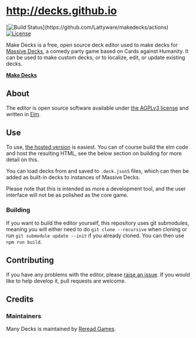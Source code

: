 # http://decks.github.io


[![Build Status](https://img.shields.io/github/workflow/status/Lattyware/makedecks/Build%20and%20publish%20to%20GitHub.)](https://github.com/Lattyware/makedecks/actions)
[![License](https://img.shields.io/github/license/Lattyware/manydecks)](LICENSE)

Make Decks is a free, open source deck editor used to make decks for [Massive Decks][md], a comedy party game based on 
Cards against Humanity. It can be used to make custom decks; or to localize, edit, or update existing decks.

**[Make Decks][hosted]**

[hosted]: https://lattyware.github.io/makedecks
[md]: https://github.com/Lattyware/massivedecks

## About

The editor is open source software available under [the AGPLv3 license](LICENSE) and written in [Elm][elm].

[elm]: https://elm-lang.org/

## Use

To use, [the hosted version][hosted] is easiest. You can of course build the elm code and host the resulting HTML, see 
the below section on building for more detail on this.

You can load decks from and saved to `.deck.json5` files, which can then be added as built-in decks to instances of 
Massive Decks.

Please note that this is intended as more a development tool, and the user interface will not be as polished as the 
core game.

### Building

If you want to build the editor yourself, this repository uses git submodules, meaning you will either need to do 
`git clone --recursive` when cloning or run `git submodule update --init` if you already cloned. You can then use 
`npm run build`.

## Contributing

If you have any problems with the editor, please [raise an issue][issue]. If you would like to help develop it, pull
requests are welcome.

[issue]: https://github.com/Lattyware/massivedecks/issues/new

## Credits

### Maintainers

Many Decks is maintained by [Reread Games][reread].

[reread]: https://www.rereadgames.com/
